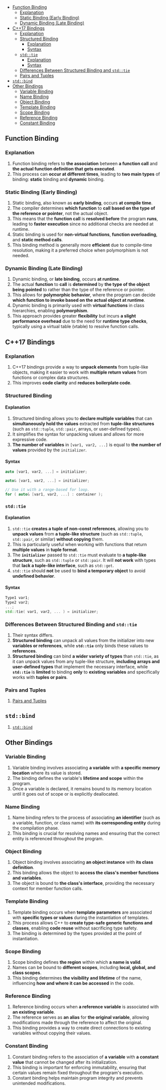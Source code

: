<!-- vim-markdown-toc GFM -->

- [Function Binding](#function-binding)
  - [Explanation](#explanation)
  - [Static Binding (Early Binding)](#static-binding-early-binding)
  - [Dynamic Binding (Late Binding)](#dynamic-binding-late-binding)
- [C++17 Bindings](#c17-bindings)
  - [Explanation](#explanation-1)
  - [Structured Binding](#structured-binding)
    - [Explanation](#explanation-2)
    - [Syntax](#syntax)
  - [`std::tie`](#stdtie)
    - [Explanation](#explanation-3)
    - [Syntax](#syntax-1)
  - [Differences Between Structured Binding and `std::tie`](#differences-between-structured-binding-and-stdtie)
  - [Pairs and Tuples](#pairs-and-tuples)
- [`std::bind`](#stdbind)
- [Other Bindings](#other-bindings)
  - [Variable Binding](#variable-binding)
  - [Name Binding](#name-binding)
  - [Object Binding](#object-binding)
  - [Template Binding](#template-binding)
  - [Scope Binding](#scope-binding)
  - [Reference Binding](#reference-binding)
  - [Constant Binding](#constant-binding)

<!-- vim-markdown-toc -->

## Function Binding

### Explanation

1. Function binding refers to **the association** between **a function call** and **the actual
   function definition that gets executed**.
2. This process can **occur at different times**, leading to **two main types** of binding:
   **static** binding and **dynamic** binding.

### Static Binding (Early Binding)

1. Static binding, also known as **early binding**, occurs **at compile time**.
2. The compiler determines **which function** to **call** **based on the type of the reference or
   pointer**, not the actual object.
3. This means that the **function call** is **resolved before** the program **runs**, leading to
   **faster execution** since no additional checks are needed at runtime.
4. Static binding is used for **non-virtual functions**, **function overloading**, and **static
   method calls**.
5. This binding method is generally more **efficient** due to compile-time resolution, making it a
   preferred choice when polymorphism is not needed.

### Dynamic Binding (Late Binding)

1. Dynamic binding, or **late binding**, occurs **at runtime**.
2. The actual **function** to **call** is **determined** by **the type of the object being pointed**
   to rather than the type of the reference or pointer.
3. This allows for **polymorphic behavior**, where the program can decide **which function to invoke
   based on the actual object at runtime**.
4. Dynamic binding is primarily used with **virtual functions** in class hierarchies, enabling
   **polymorphism**.
5. This approach provides greater **flexibility** but incurs **a slight performance overhead** due
   to the need for **runtime type checks**, typically using a virtual table (vtable) to resolve
   function calls.

## C++17 Bindings

### Explanation

1. C++17 bindings provide a way to **unpack elements** from tuple-like objects, making it easier to
   work with **multiple return values** from functions or complex data structures.
2. This improves **code clarity** and **reduces boilerplate code**.

### Structured Binding

#### Explanation

1. Structured binding allows you to **declare multiple variables** that can **simultaneously hold
   the values** extracted from **tuple-like structures** (such as `std::tuple`, `std::pair`, arrays,
   or user-defined types).
2. It simplifies the syntax for unpacking values and allows for more expressive code.
3. **The number of variables** in `[var1, var2, ...]` is equal to **the number of values** provided
   by the `initializer`.

#### Syntax

```CPP
auto [var1, var2, ...] = initializer;
```

```CPP
auto& [var1, var2, ...] = initializer;
```

```CPP
// Use it with a range-based for loop.
for ( auto& [var1, var2, ...] : container );
```

### `std::tie`

#### Explanation

1. `std::tie` **creates a tuple of non-const references**, allowing you to **unpack values** from
   **a tuple-like structure** (such as `std::tuple`, `std::pair`, or similar) **without copying**
   them.
2. This is particularly useful when working with functions that return **multiple values** in
   **tuple format**.
3. The **`initializer`** passed to `std::tie` must evaluate to **a tuple-like structure**, such as
   `std::tuple` or `std::pair`. It will **not work** with types that **lack a tuple-like
   interface**, such as `std::get`.
4. `std::tie` should **not** be used to **bind a temporary object** to avoid **undefined behavior**.

#### Syntax

```CPP
Type1 var1;
Type2 var2;
...;
std::tie( var1, var2, ... ) = initializer;
```

### Differences Between Structured Binding and `std::tie`

1. Their syntax differs.
2. **Structured binding** can unpack all values from the initializer into new **variables or
   references**, while **`std::tie`** only binds these values to **references**.
3. **Structured binding** can bind **a wider variety of types** than `std::tie`, as it can unpack
   values from any tuple-like structure, **including arrays and user-defined types** that implement
   the necessary interface, while **`std::tie`** is **limited** to binding **only** to **existing
   variables** and specifically works with **tuples or pairs**.

### Pairs and Tuples

1. [Pairs and Tuples](./PairsAndTuples.md)

## `std::bind`

1. [`std::bind`](./StdBindAndStdFunction.md#stdbind)

## Other Bindings

### Variable Binding

1. Variable binding involves associating **a variable** with **a specific memory location** where
   its value is stored.
2. The binding defines the variable's **lifetime and scope** within the program.
3. Once a variable is declared, it remains bound to its memory location until it goes out of scope
   or is explicitly deallocated.

### Name Binding

1. Name binding refers to the process of associating **an identifier** (such as a variable,
   function, or class name) with **its corresponding entity** during the compilation phase.
2. This binding is crucial for resolving names and ensuring that the correct entity is referenced
   throughout the program.

### Object Binding

1. Object binding involves associating **an object instance** with **its class definition**.
2. This binding allows the object to **access the class's member functions and variables**.
3. The object is bound to **the class's interface**, providing the necessary context for member
   function calls.

### Template Binding

1. Template binding occurs when **template parameters** are associated with **specific types or
   values** during the instantiation of templates.
2. This process allows C++ to **create type-safe generic functions and classes**, enabling **code
   reuse** without sacrificing type safety.
3. The binding is determined by the types provided at the point of instantiation.

### Scope Binding

1. Scope binding defines **the region** within which **a name is valid**.
2. Names can be bound to **different scopes**, including **local, global, and class scopes**.
3. This binding determines **the visibility and lifetime** of the name, influencing **how and where
   it can be accessed** in the code.

### Reference Binding

1. Reference binding occurs when **a reference variable** is associated with **an existing
   variable**.
2. The reference serves as **an alias** for **the original variable**, allowing modifications made
   through the reference to affect the original.
3. This binding provides a way to create direct connections to existing variables without copying
   their values.

### Constant Binding

1. Constant binding refers to the association of **a variable** with **a constant value** that
   cannot be changed after its initialization.
2. This binding is important for enforcing immutability, ensuring that certain values remain fixed
   throughout the program's execution.
3. Constant binding helps maintain program integrity and prevents unintended modifications.
